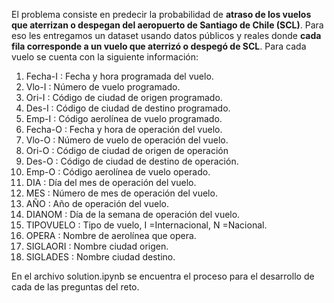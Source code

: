 El problema consiste en predecir la probabilidad de **atraso de los vuelos que aterrizan o despegan del aeropuerto de Santiago de Chile (SCL)**. Para eso les entregamos un dataset usando datos públicos y reales donde **cada fila corresponde a un vuelo que aterrizó o despegó de SCL**. Para cada vuelo se cuenta con la siguiente información:

1. Fecha-I : Fecha y hora programada del vuelo.
2. Vlo-I : Número de vuelo programado.
3. Ori-I : Código de ciudad de origen programado.
4. Des-I : Código de ciudad de destino programado.
5. Emp-I : Código aerolínea de vuelo programado.
6. Fecha-O : Fecha y hora de operación del vuelo.
7. Vlo-O : Número de vuelo de operación del vuelo.
8. Ori-O : Código de ciudad de origen de operación
9. Des-O : Código de ciudad de destino de operación.
10. Emp-O : Código aerolínea de vuelo operado.
11. DIA : Día del mes de operación del vuelo.
12. MES : Número de mes de operación del vuelo.
13. AÑO : Año de operación del vuelo.
14. DIANOM : Día de la semana de operación del vuelo.
15. TIPOVUELO : Tipo de vuelo, I =Internacional, N =Nacional.
16. OPERA : Nombre de aerolínea que opera.
17. SIGLAORI : Nombre ciudad origen.
18. SIGLADES : Nombre ciudad destino.

En el archivo solution.ipynb se encuentra el proceso para el desarrollo de cada de las preguntas del reto.